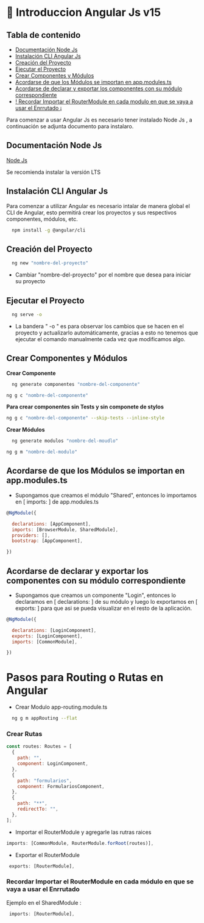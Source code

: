 # 🚀 Introduccion Angular Js v15

## Tabla de contenido

- [Documentación Node Js](#documentación-node-js)
- [Instalación CLI Angular Js](#instalación-cli-angular-js)
- [Creación del Proyecto](#creación-del-proyecto)
- [Ejecutar el Proyecto](#ejecutar-el-proyecto)
- [Crear Componentes y Módulos](#crear-componentes-y-módulos)
- [Acordarse de que los Módulos se importan en app.modules.ts](#acordarse-de-que-los-módulos-se-importan-en-appmodulests)
- [Acordarse de declarar y exportar los componentes con su módulo correspondiente](#acordarse-de-declarar-y-exportar-los-componentes-con-su-módulo-correspondiente)
- [! Recordar Importar el RouterModule en cada modulo en que se vaya a usar el Enrrutado ¡](#recordar-importar-el-routermodule-en-cada-módulo-en-que-se-vaya-a-usar-el-enrrutado)

Para comenzar a usar Angular Js es necesario tener instalado Node Js , a continuación se adjunta documento para instalaro.

## Documentación Node Js

[Node Js](https://nodejs.org/en/download/)

Se recomienda instalar la versión LTS

## Instalación CLI Angular Js

Para comenzar a utilizar Angular es necesario intalar de manera global el CLI de Angular, esto permitirá crear los proyectos y sus respectivos componentes, módulos, etc.

```bash
  npm install -g @angular/cli
```

## Creación del Proyecto

```bash
  ng new "nombre-del-proyecto"
```

- Cambiar "nombre-del-proyecto" por el nombre que desea para iniciar su proyecto

## Ejecutar el Proyecto

```bash
  ng serve -o
```

- La bandera " -o " es para observar los cambios que se hacen en el proyecto y actualizarlo automáticamente, gracias a esto no tenemos que ejecutar el comando manualmente cada vez que modificamos algo.

## Crear Componentes y Módulos

**Crear Componente**

```bash
  ng generate componentes "nombre-del-componente"
```

```bash
ng g c "nombre-del-componente"

```

**Para crear componentes sin Tests y sin componete de stylos**

```bash
ng g c "nombre-del-componente" --skip-tests --inline-style

```

**Crear Módulos**

```bash
  ng generate modulos "nombre-del-moudlo"
```

```bash
ng g m "nombre-del-modulo"

```

## Acordarse de que los Módulos se importan en app.modules.ts

- Supongamos que creamos el módulo "Shared", entonces lo importamos en [ imports: ] de app.modules.ts

```javascript
@NgModule({

  declarations: [AppComponent],
  imports: [BrowserModule, SharedModule],
  providers: [],
  bootstrap: [AppComponent],

})
```

## Acordarse de declarar y exportar los componentes con su módulo correspondiente

- Supongamos que creamos un componente "Login", entonces lo declaramos en [ declarations: ] de su módulo y luego lo exportamos en [ exports: ] para que asi se pueda visualizar en el resto de la aplicación.

```javascript
@NgModule({

  declarations: [LoginComponent],
  exports: [LoginComponent],
  imports: [CommonModule],

})
```

# Pasos para Routing o Rutas en Angular

- Crear Modulo app-routing.module.ts

```bash
  ng g m appRouting --flat
```

### Crear Rutas

```javascript
const routes: Routes = [
  {
    path: "",
    component: LoginComponent,
  },
  {
    path: "formularios",
    component: FormulariosComponent,
  },
  {
    path: "**",
    redirectTo: "",
  },
];
```

- Importar el RouterModule y agregarle las rutras raices

```javascript
imports: [CommonModule, RouterModule.forRoot(routes)],
```

- Exportar el RouterModule

```javascript
 exports: [RouterModule],

```

### Recordar Importar el RouterModule en cada módulo en que se vaya a usar el Enrrutado

Ejemplo en el SharedModule :

```javascript
 imports: [RouterModule],

```

